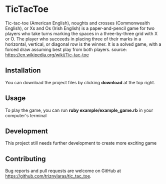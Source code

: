# TicTacToe
Tic-tac-toe (American English), noughts and crosses (Commonwealth English), or Xs and Os (Irish English) is a paper-and-pencil game for two players who take turns marking the spaces in a three-by-three grid with X or O. The player who succeeds in placing three of their marks in a horizontal, vertical, or diagonal row is the winner. It is a solved game, with a forced draw assuming best play from both players. 
source: https://en.wikipedia.org/wiki/Tic-tac-toe

## Installation

You can download the project files by clicking **download** at the top right.

## Usage

To play the game, you can run 
**ruby example/example_game.rb**
in your computer's terminal


## Development

This project still needs further development to create more exciting game

## Contributing

Bug reports and pull requests are welcome on GitHub at https://github.com/triznylaras/tic_tac_toe.
